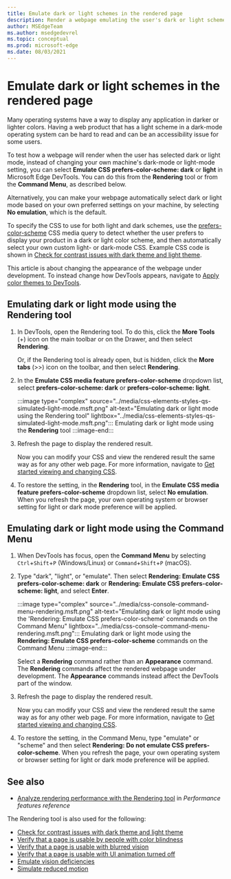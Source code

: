 ```yaml
---
title: Emulate dark or light schemes in the rendered page
description: Render a webpage emulating the user's dark or light scheme operating-system setting or browser setting, without having to change your own machine's setting.  Use a CSS media query for prefers-color-scheme, together with a DevTools rendering option.
author: MSEdgeTeam
ms.author: msedgedevrel
ms.topic: conceptual
ms.prod: microsoft-edge
ms.date: 08/03/2021
---
```

# Emulate dark or light schemes in the rendered page

Many operating systems have a way to display any application in darker or lighter colors.  Having a web product that has a light scheme in a dark-mode operating system can be hard to read and can be an accessibility issue for some users.

To test how a webpage will render when the user has selected dark or light mode, instead of changing your own machine's dark-mode or light-mode setting, you can select **Emulate CSS prefers-color-scheme: dark** or **light** in Microsoft Edge DevTools.  You can do this from the **Rendering** tool or from the **Command Menu**, as described below.

Alternatively, you can make your webpage automatically select dark or light mode based on your own preferred settings on your machine, by selecting **No emulation**, which is the default.

To specify the CSS to use for both light and dark schemes, use the [prefers-color-scheme](https://developer.mozilla.org/docs/Web/CSS/@media/prefers-color-scheme) CSS media query to detect whether the user prefers to display your product in a dark or light color scheme, and then automatically select your own custom light- or dark-mode CSS.  Example CSS code is shown in [Check for contrast issues with dark theme and light theme](test-dark-mode.md).

This article is about changing the appearance of the webpage under development.  To instead change how DevTools appears, navigate to [Apply color themes to DevTools](../customize/theme.md).


<!-- ====================================================================== -->
## Emulating dark or light mode using the Rendering tool

1.  In DevTools, open the Rendering tool.  To do this, click the **More Tools** (+) icon on the main toolbar or on the Drawer, and then select **Rendering**.
    
    Or, if the Rendering tool is already open, but is hidden, click the **More tabs** (>>) icon on the toolbar, and then select **Rendering**.

1.  In the **Emulate CSS media feature prefers-color-scheme** dropdown list, select **prefers-color-scheme: dark** or **prefers-color-scheme: light**.

    :::image type="complex" source="../media/css-elements-styles-qs-simulated-light-mode.msft.png" alt-text="Emulating dark or light mode using the Rendering tool" lightbox="../media/css-elements-styles-qs-simulated-light-mode.msft.png":::
       Emulating dark or light mode using the **Rendering** tool
    :::image-end:::

1.  Refresh the page to display the rendered result.

    Now you can modify your CSS and view the rendered result the same way as for any other web page.  For more information, navigate to [Get started viewing and changing CSS](../css/index.md).

1.  To restore the setting, in the **Rendering** tool, in the **Emulate CSS media feature prefers-color-scheme** dropdown list, select **No emulation**.  When you refresh the page, your own operating system or browser setting for light or dark mode preference will be applied.


<!-- ====================================================================== -->
## Emulating dark or light mode using the Command Menu

1.  When DevTools has focus, open the **Command Menu** by selecting `Ctrl`+`Shift`+`P` (Windows/Linux) or `Command`+`Shift`+`P` (macOS).

1.  Type "dark", "light", or "emulate".  Then select **Rendering: Emulate CSS prefers-color-scheme: dark** or **Rendering: Emulate CSS prefers-color-scheme: light**, and select **Enter**.

    :::image type="complex" source="../media/css-console-command-menu-rendering.msft.png" alt-text="Emulating dark or light mode using the 'Rendering: Emulate CSS prefers-color-scheme' commands on the Command Menu" lightbox="../media/css-console-command-menu-rendering.msft.png":::
        Emulating dark or light mode using the **Rendering: Emulate CSS prefers-color-scheme** commands on the Command Menu
    :::image-end:::

    Select a **Rendering** command rather than an **Appearance** command.  The **Rendering** commands affect the rendered webpage under development.  The **Appearance** commands instead affect the DevTools part of the window.

1.  Refresh the page to display the rendered result.

    Now you can modify your CSS and view the rendered result the same way as for any other web page.  For more information, navigate to [Get started viewing and changing CSS](../css/index.md).

1.  To restore the setting, in the Command Menu, type "emulate" or "scheme" and then select **Rendering: Do not emulate CSS prefers-color-scheme**.  When you refresh the page, your own operating system or browser setting for light or dark mode preference will be applied.


<!-- ====================================================================== -->
## See also

* [Analyze rendering performance with the Rendering tool](../evaluate-performance/reference.md#analyze-rendering-performance-with-the-rendering-tool) in _Performance features reference_

The Rendering tool is also used for the following:

* [Check for contrast issues with dark theme and light theme](test-dark-mode.md)
* [Verify that a page is usable by people with color blindness](test-color-blindness.md)
* [Verify that a page is usable with blurred vision](test-blurred-vision.md)
* [Verify that a page is usable with UI animation turned off](test-reduced-ui-motion.md)
* [Emulate vision deficiencies](emulate-vision-deficiencies.md)
* [Simulate reduced motion](reduced-motion-simulation.md)
